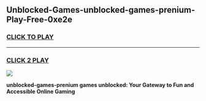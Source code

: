 
## Unblocked-Games-unblocked-games-prenium-Play-Free-0xe2e
<h3>
<a href="https://premium76.site?title=unblocked-games-prenium&ref=10A">CLICK TO PLAY</a></h3>
<hr>

<h3>
<a href="https://premium76.site?title=unblocked-games-prenium&ref=10A">CLICK 2 PLAY</a>
  
</h3>

<a href="https://premium76.site?title=unblocked-games-prenium&ref=10A"><img src="https://clearcache.store/games.png"></a>


**unblocked-games-prenium games unblocked: Your Gateway to Fun and Accessible Online Gaming**
